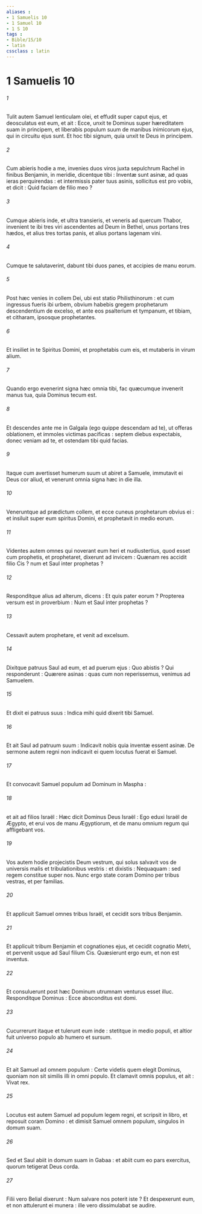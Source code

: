 ```yaml
---
aliases : 
- 1 Samuelis 10
- 1 Samuel 10
- 1 S 10
tags : 
- Bible/1S/10
- latin
cssclass : latin
---
```


# 1 Samuelis 10

###### 1
Tulit autem Samuel lenticulam olei, et effudit super caput ejus, et deosculatus est eum, et ait : Ecce, unxit te Dominus super hæreditatem suam in principem, et liberabis populum suum de manibus inimicorum ejus, qui in circuitu ejus sunt. Et hoc tibi signum, quia unxit te Deus in principem.
###### 2
Cum abieris hodie a me, invenies duos viros juxta sepulchrum Rachel in finibus Benjamin, in meridie, dicentque tibi : Inventæ sunt asinæ, ad quas ieras perquirendas : et intermissis pater tuus asinis, sollicitus est pro vobis, et dicit : Quid faciam de filio meo ?
###### 3
Cumque abieris inde, et ultra transieris, et veneris ad quercum Thabor, invenient te ibi tres viri ascendentes ad Deum in Bethel, unus portans tres hædos, et alius tres tortas panis, et alius portans lagenam vini.
###### 4
Cumque te salutaverint, dabunt tibi duos panes, et accipies de manu eorum.
###### 5
Post hæc venies in collem Dei, ubi est statio Philisthinorum : et cum ingressus fueris ibi urbem, obvium habebis gregem prophetarum descendentium de excelso, et ante eos psalterium et tympanum, et tibiam, et citharam, ipsosque prophetantes.
###### 6
Et insiliet in te Spiritus Domini, et prophetabis cum eis, et mutaberis in virum alium.
###### 7
Quando ergo evenerint signa hæc omnia tibi, fac quæcumque invenerit manus tua, quia Dominus tecum est.
###### 8
Et descendes ante me in Galgala (ego quippe descendam ad te), ut offeras oblationem, et immoles victimas pacificas : septem diebus expectabis, donec veniam ad te, et ostendam tibi quid facias.
###### 9
Itaque cum avertisset humerum suum ut abiret a Samuele, immutavit ei Deus cor aliud, et venerunt omnia signa hæc in die illa.
###### 10
Veneruntque ad prædictum collem, et ecce cuneus prophetarum obvius ei : et insiluit super eum spiritus Domini, et prophetavit in medio eorum.
###### 11
Videntes autem omnes qui noverant eum heri et nudiustertius, quod esset cum prophetis, et prophetaret, dixerunt ad invicem : Quænam res accidit filio Cis ? num et Saul inter prophetas ?
###### 12
Responditque alius ad alterum, dicens : Et quis pater eorum ? Propterea versum est in proverbium : Num et Saul inter prophetas ?
###### 13
Cessavit autem prophetare, et venit ad excelsum.
###### 14
Dixitque patruus Saul ad eum, et ad puerum ejus : Quo abistis ? Qui responderunt : Quærere asinas : quas cum non reperissemus, venimus ad Samuelem.
###### 15
Et dixit ei patruus suus : Indica mihi quid dixerit tibi Samuel.
###### 16
Et ait Saul ad patruum suum : Indicavit nobis quia inventæ essent asinæ. De sermone autem regni non indicavit ei quem locutus fuerat ei Samuel.
###### 17
Et convocavit Samuel populum ad Dominum in Maspha :
###### 18
et ait ad filios Israël : Hæc dicit Dominus Deus Israël : Ego eduxi Israël de Ægypto, et erui vos de manu Ægyptiorum, et de manu omnium regum qui affligebant vos.
###### 19
Vos autem hodie projecistis Deum vestrum, qui solus salvavit vos de universis malis et tribulationibus vestris : et dixistis : Nequaquam : sed regem constitue super nos. Nunc ergo state coram Domino per tribus vestras, et per familias.
###### 20
Et applicuit Samuel omnes tribus Israël, et cecidit sors tribus Benjamin.
###### 21
Et applicuit tribum Benjamin et cognationes ejus, et cecidit cognatio Metri, et pervenit usque ad Saul filium Cis. Quæsierunt ergo eum, et non est inventus.
###### 22
Et consuluerunt post hæc Dominum utrumnam venturus esset illuc. Responditque Dominus : Ecce absconditus est domi.
###### 23
Cucurrerunt itaque et tulerunt eum inde : stetitque in medio populi, et altior fuit universo populo ab humero et sursum.
###### 24
Et ait Samuel ad omnem populum : Certe videtis quem elegit Dominus, quoniam non sit similis illi in omni populo. Et clamavit omnis populus, et ait : Vivat rex.
###### 25
Locutus est autem Samuel ad populum legem regni, et scripsit in libro, et reposuit coram Domino : et dimisit Samuel omnem populum, singulos in domum suam.
###### 26
Sed et Saul abiit in domum suam in Gabaa : et abiit cum eo pars exercitus, quorum tetigerat Deus corda.
###### 27
Filii vero Belial dixerunt : Num salvare nos poterit iste ? Et despexerunt eum, et non attulerunt ei munera : ille vero dissimulabat se audire.
